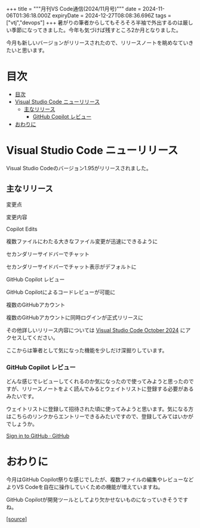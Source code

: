 +++
title = """月刊VS Code通信(2024/11月号)"""
date = 2024-11-06T01:36:18.000Z
expiryDate = 2024-12-27T08:08:36.696Z
tags = ["vtj","devops"]
+++
暑がりの筆者からしてもそろそろ半袖で外出するのは厳しい季節になってきました。今年も気づけば残すところ2か月となりました。

今月も新しいバージョンがリリースされたので、リリースノートを眺めなていきたいと思います。

目次
==

*   [目次](#目次)
*   [Visual Studio Code ニューリリース](#Visual-Studio-Code-ニューリリース)
    *   [主なリリース](#主なリリース)
        *   [GitHub Copilot レビュー](#GitHub-Copilot-レビュー)
*   [おわりに](#おわりに)

Visual Studio Code ニューリリース
==========================

Visual Studio Codeのバージョン1.95がリリースされました。

主なリリース
------

変更点

変更内容

Copilot Edits

複数ファイルにわたる大きなファイル変更が迅速にできるように

セカンダリーサイドバーでチャット

セカンダリーサイドバーでチャット表示がデフォルトに

GitHub Copilot レビュー

GitHub Copilotによるコードレビューが可能に

複数のGitHubアカウント

複数のGitHubアカウントに同時ログインが正式リリースに

その他詳しいリリース内容については [Visual Studio Code October 2024](https://code.visualstudio.com/updates/v1_95) にアクセスしてください。

ここからは筆者として気になった機能を少しだけ深掘りしています。

### GitHub Copilot レビュー

どんな感じでレビューしてくれるのか気になったので使ってみようと思ったのですが、リリースノートをよく読んでみるとウェイトリストに登録する必要があるみたいです。

ウェイトリストに登録して招待された頃に使ってみようと思います。気になる方はこちらのリンクからエントリーできるみたいですので、登録してみてはいかがでしょうか。

[Sign in to GitHub · GitHub](https://github.com/github-copilot/code-review-waitlist)

おわりに
====

今月はGitHub Copilot祭りな感じでしたが、複数ファイルの編集やレビューなどよりVS Codeを自在に操作していくための機能が増えていますね。

GitHub Copilotが開発ツールとしてより欠かせないものになっていきそうですね。

[[source]](https://devops-blog.virtualtech.jp/entry/20241106/1730856978)
